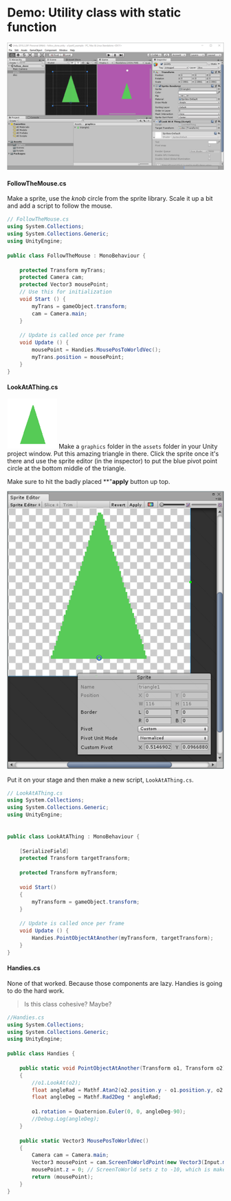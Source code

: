 # Demo: Utility class with static function

![Pointy demo in Unity](assets/week5/utility_pointy_unity.png)

#### FollowTheMouse.cs

Make a sprite, use the _knob_ circle from the sprite library. Scale it up a bit and add a script to follow the mouse.

```cs
// FollowTheMouse.cs
using System.Collections;
using System.Collections.Generic;
using UnityEngine;

public class FollowTheMouse : MonoBehaviour {

    protected Transform myTrans;
    protected Camera cam;
    protected Vector3 mousePoint;
	// Use this for initialization
	void Start () {
        myTrans = gameObject.transform;
        cam = Camera.main;    
	}
	
	// Update is called once per frame
	void Update () {
        mousePoint = Handies.MousePosToWorldVec();
        myTrans.position = mousePoint; 
	}
}
```
#### LookAtAThing.cs

![triangle1](assets/week5/triangle1.png)
Make a `graphics` folder in the `assets` folder in your Unity project window. Put this amazing triangle in there. Click the sprite once it's there and use the sprite editor (in the inspector) to put the blue pivot point circle at the bottom middle of the triangle. 

Make sure to hit the badly placed **"**apply** button up top.

![Sprite editor](assets/week5/triangle_edit.png)

Put it on your stage and then make  a new script, `LookAtAThing.cs`.

```cs
// LookAtAThing.cs
using System.Collections;
using System.Collections.Generic;
using UnityEngine;


public class LookAtAThing : MonoBehaviour {

    [SerializeField]
    protected Transform targetTransform;

    protected Transform myTransform;

    void Start()
    {
        myTransform = gameObject.transform;
    }

    // Update is called once per frame
    void Update () {
        Handies.PointObjectAtAnother(myTransform, targetTransform);     
	}
}
```

#### Handies.cs

None of that worked. Because those components are lazy. Handies is going to do the hard work. 
>Is this class cohesive? Maybe?

```cs
//Handies.cs
using System.Collections;
using System.Collections.Generic;
using UnityEngine;

public class Handies {

    public static void PointObjectAtAnother(Transform o1, Transform o2)
    {
        //o1.LookAt(o2);
        float angleRad = Mathf.Atan2(o2.position.y - o1.position.y, o2.position.x - o1.position.x);
        float angleDeg = Mathf.Rad2Deg * angleRad;

        o1.rotation = Quaternion.Euler(0, 0, angleDeg-90);
        //Debug.Log(angleDeg);
    }

    public static Vector3 MousePosToWorldVec()
    {
        Camera cam = Camera.main;
        Vector3 mousePoint = cam.ScreenToWorldPoint(new Vector3(Input.mousePosition.x, Input.mousePosition.y, 0));
        mousePoint.z = 0; // ScreenToWorld sets z to -10, which is makes the sprite invisible
        return (mousePoint);
    }
}
```
